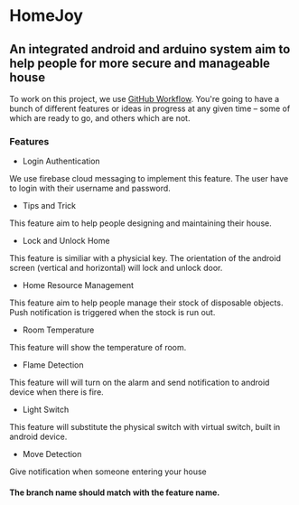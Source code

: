 # HomeJoy  

## An integrated android and arduino system aim to help people for more secure and manageable house

To work on this project, we use [GitHub Workflow](https://guides.github.com/introduction/flow/). You're going to have a bunch of different features or ideas in progress at any given time – some of which are ready to go, and others which are not.

### Features 
* Login Authentication  

We use firebase cloud messaging to implement this feature. The user have to login with their username and password.  
* Tips and Trick  

This feature aim to help people designing and maintaining their house.  
* Lock and Unlock Home  

This feature is similiar with a physicial key. The orientation of the android screen (vertical and horizontal) will lock and unlock door.  
* Home Resource Management  

This feature aim to help people manage their stock of disposable objects. Push notification is triggered when the stock is run out. 
* Room Temperature  

This feature will show the temperature of room.  
* Flame Detection

This feature will will turn on the alarm and send notification to android device when there is fire.  
* Light Switch

This feature will substitute the physical switch with virtual switch, built in android device.  
* Move Detection

Give notification when someone entering your house

#### The branch name should match with the feature name. 


